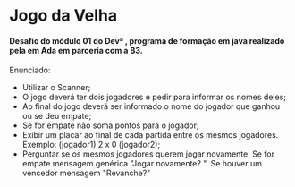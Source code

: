# Jogo da Velha

#### Desafio do módulo 01 do Devª , programa de formação em java realizado pela em Ada em parceria com a B3.
Enunciado:
- Utilizar o Scanner;
- O jogo deverá ter dois jogadores e pedir para informar os nomes deles;
- Ao final do jogo deverá ser informado o nome do jogador que ganhou ou se deu empate;
- Se for empate não soma pontos para o jogador;
- Exibir um placar ao final de cada partida entre os mesmos jogadores. Exemplo: (jogador1) 2 x 0 (jogador2);
- Perguntar se os mesmos jogadores querem jogar novamente. Se for empate mensagem genérica "Jogar novamente? ". Se houver um vencedor mensagem "Revanche?"
